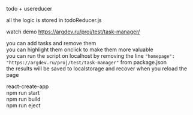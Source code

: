 todo + usereducer

all the logic is stored in todoReducer.js

watch demo https://argdev.ru/proj/test/task-manager/  

you can add tasks and remove them  
you can highlight them onclick to make them more valuable  
you can run the script on localhost by removing the line ```"homepage": "https://argdev.ru/proj/test/task-manager"``` from package.json  
the results will be saved to localstorage and recover when you reload the page  

react-create-app   
npm run start  
npm run build  
npm run eject  
